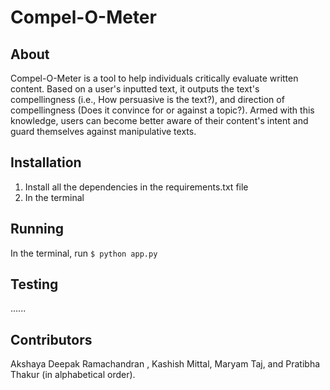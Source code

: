 # Compel-O-Meter

## About

Compel-O-Meter is a tool to help individuals critically evaluate written content. Based on a user's inputted text, it outputs the text's compellingness (i.e., How persuasive is the text?), and direction of compellingness (Does it convince for or against a topic?). Armed with this knowledge, users can become better aware of their content's intent and guard themselves against manipulative texts. 

## Installation

1. Install all the dependencies in the requirements.txt file
2. In the terminal


## Running

In the terminal,  run `$ python app.py` 

## Testing

......


## Contributors

Akshaya Deepak Ramachandran , Kashish Mittal, Maryam Taj, and Pratibha Thakur (in alphabetical order).

 


